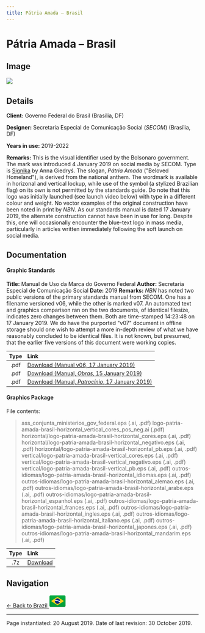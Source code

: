 ```yaml
---
title: Pátria Amada – Brasil
---
```


# Pátria Amada – Brasil

## Image

<img src="https://nationbrandingnow.com/assets/SA/BR/PATRIA_pane.png" class="focus-image">

## Details

**Client:** Governo Federal do Brasil (Brasília, DF)

**Designer:** Secretaria Especial de Comunicação Social (*SECOM*) (Brasília, DF)

**Years in use:** 2019-2022

**Remarks:** This is the visual identifier used by the Bolsonaro government. The mark was introduced 4 January 2019 on social media by SECOM. Type is [Signika](https://fonts.google.com/specimen/Signika) by Anna Giedryś. The slogan, *Pátria Amada* ("Beloved Homeland"), is derived from the national anthem. The wordmark is available in horizonal and vertical lockup, while use of the symbol (a stylized Brazilian flag) on its own is not permitted by the standards guide. Do note that this logo was initially launched (see launch video below) with type in a different colour and weight. No vector examples of the original construction have been noted in print by *NBN*. As our standards manual is dated 17 January 2019, the alternate construction cannot have been in use for long. Despite this, one will occasionally encounter the blue-text logo in mass media, particularly in articles written immediately following the soft launch on social media.

## Documentation

#### Graphic Standards

**Title:** Manual de Uso da Marca do Governo Federal
**Author:** Secretaria Especial de Comunicação Social
**Date:** 2019
**Remarks:** *NBN* has noted two public versions of the primary standards manual from SECOM. One has a filename versioned v06, while the other is marked v07. An automated text and graphics comparison ran on the two documents, of identical filesize, indicates zero changes between them. Both are time-stamped 14:23:48 on 17 January 2019. We do have the purported "v07" document in offline storage should one wish to attempt a more in-depth review of what we have reasonably concluded to be identical files. It is not known, but presumed, that the earlier five versions of this document were working copies.

| Type | Link |
| :---: | :--- |
| .pdf | [Download (Manual v06, 17 January 2019)](/assets/SA/BR/patria/manual-de-uso-da-marca-do-governo-federal-janeiro-2019_v06.pdf) |
| .pdf | [Download (Manual, *Obras*, 15 January 2019)](/assets/SA/BR/patria/manual-de-uso-da-marca-do-governo-federal-obras-2019.pdf) |
| .pdf | [Download (Manual, *Patrocínio*, 17 January 2019)](/assets/SA/BR/patria/manual-de-uso-da-marca-do-governo-federal-patrocinio-2019.pdf) |

#### Graphics Package

File contents:
> ass_conjunta_ministerios_gov_federal.eps (.ai, .pdf)
> logo-patria-amada-brasil-horizontal_vertical_cores_pos_neg.ai (.pdf)
> horizontal/logo-patria-amada-brasil-horizontal_cores.eps (.ai, .pdf)
> horizontal/logo-patria-amada-brasil-horizontal_negativo.eps (.ai, .pdf)
> horizontal/logo-patria-amada-brasil-horizontal_pb.eps (.ai, .pdf)
> vertical/logo-patria-amada-brasil-vertical_cores.eps (.ai, .pdf)
> vertical/logo-patria-amada-brasil-vertical_negativo.eps (.ai, .pdf)
> vertical/logo-patria-amada-brasil-vertical_pb.eps (.ai, .pdf)
> outros-idiomas/logo-patria-amada-brasil-horizontal_idiomas.eps (.ai, .pdf)
> outros-idiomas/logo-patria-amada-brasil-horizontal_alemao.eps (.ai, .pdf)
> outros-idiomas/logo-patria-amada-brasil-horizontal_arabe.eps (.ai, .pdf)
> outros-idiomas/logo-patria-amada-brasil-horizontal_espanhol.eps (.ai, .pdf)
> outros-idiomas/logo-patria-amada-brasil-horizontal_frances.eps (.ai, .pdf)
> outros-idiomas/logo-patria-amada-brasil-horizontal_ingles.eps (.ai, .pdf)
> outros-idiomas/logo-patria-amada-brasil-horizontal_italiano.eps (.ai, .pdf)
> outros-idiomas/logo-patria-amada-brasil-horizontal_japones.eps (.ai, .pdf)
> outros-idiomas/logo-patria-amada-brasil-horizontal_mandarim.eps (.ai, .pdf)

| Type | Link |
| :---: | :--- |
| .7z | [Download](/assets/SA/BR/patria/BR_PATRIA.7z) |

## Navigation

[← Back to Brazil <img src="/images/FlagKit/SA/BR/BR@2x.png" class="flagkit">](../BR.html)

---

Page instantiated: 20 August 2019.
Date of last revision: 30 October 2019.